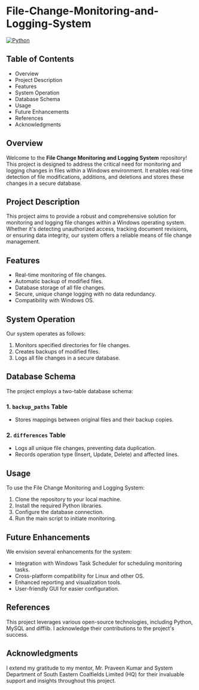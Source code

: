 # File-Change-Monitoring-and-Logging-System
[![Python](https://img.shields.io/badge/python-3.8%20%7C%203.9%20%7C%204.0-blue.svg)](https://www.python.org/)

## Table of Contents

- Overview
- Project Description
- Features
- System Operation
- Database Schema
- Usage
- Future Enhancements
- References
- Acknowledgments
  
## Overview

Welcome to the **File Change Monitoring and Logging System** repository! This project is designed to address the critical need for monitoring and logging changes in files within a Windows environment. It enables real-time detection of file modifications, additions, and deletions and stores these changes in a secure database.

## Project Description

This project aims to provide a robust and comprehensive solution for monitoring and logging file changes within a Windows operating system. Whether it's detecting unauthorized access, tracking document revisions, or ensuring data integrity, our system offers a reliable means of file change management.

## Features

- Real-time monitoring of file changes.
- Automatic backup of modified files.
- Database storage of all file changes.
- Secure, unique change logging with no data redundancy.
- Compatibility with Windows OS.

## System Operation

Our system operates as follows:

1. Monitors specified directories for file changes.
2. Creates backups of modified files.
3. Logs all file changes in a secure database.

## Database Schema

The project employs a two-table database schema:

### 1. `backup_paths` Table

- Stores mappings between original files and their backup copies.
  

### 2. `differences` Table

- Logs all unique file changes, preventing data duplication.
- Records operation type (Insert, Update, Delete) and affected lines.

## Usage

To use the File Change Monitoring and Logging System:

1. Clone the repository to your local machine.
2. Install the required Python libraries.
3. Configure the database connection.
4. Run the main script to initiate monitoring.

## Future Enhancements

We envision several enhancements for the system:

- Integration with Windows Task Scheduler for scheduling monitoring tasks.
- Cross-platform compatibility for Linux and other OS.
- Enhanced reporting and visualization tools.
- User-friendly GUI for easier configuration.

## References

This project leverages various open-source technologies, including Python, MySQL and difflib. I acknowledge their contributions to the project's success.

## Acknowledgments

I extend my gratitude to my mentor, Mr. Praveen Kumar and System Department of South Eastern Coalfields Limited (HQ)  for their invaluable support and insights throughout this project.
